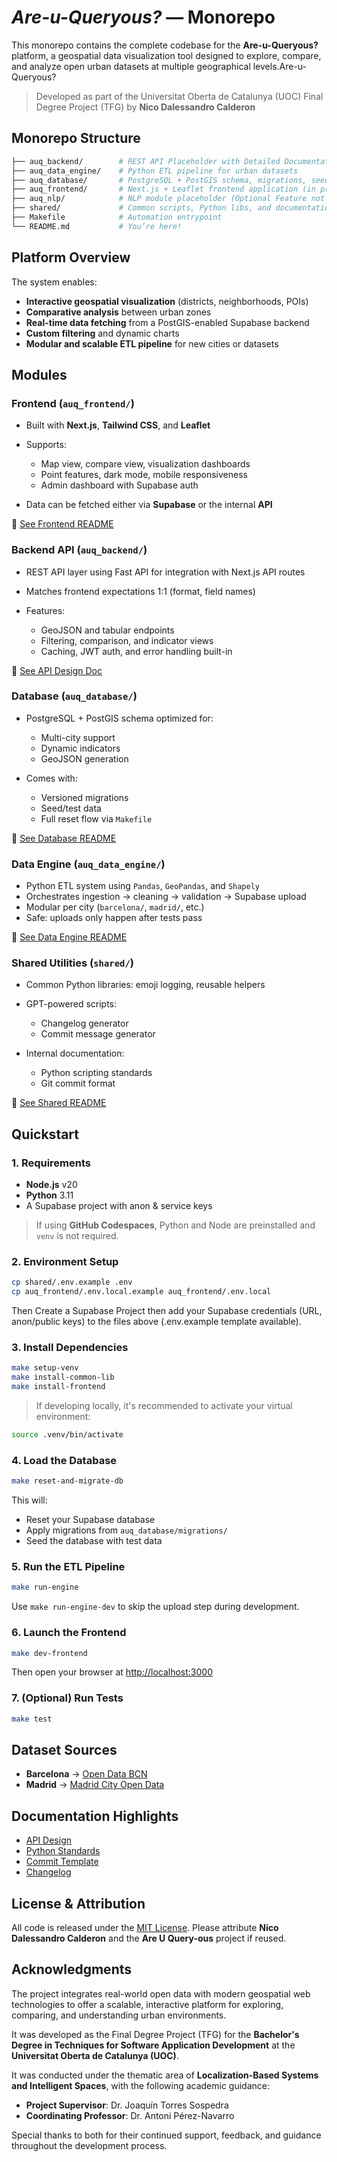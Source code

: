 # *Are-u-Queryous?* — Monorepo

This monorepo contains the complete codebase for the **Are-u-Queryous?** platform, a geospatial data visualization tool designed to explore, compare, and analyze open urban datasets at multiple geographical levels.Are-u-Queryous?

> Developed as part of the Universitat Oberta de Catalunya (UOC) Final Degree Project (TFG) by **Nico Dalessandro Calderon**

## Monorepo Structure

```bash
├── auq_backend/        # REST API Placeholder with Detailed Documentation
├── auq_data_engine/    # Python ETL pipeline for urban datasets 
├── auq_database/       # PostgreSQL + PostGIS schema, migrations, seed data
├── auq_frontend/       # Next.js + Leaflet frontend application (in progress)
├── auq_nlp/            # NLP module placeholder (Optional Feature not yet implemented)
├── shared/             # Common scripts, Python libs, and documentation
├── Makefile            # Automation entrypoint
└── README.md           # You’re here!
````

## Platform Overview

The system enables:

* **Interactive geospatial visualization** (districts, neighborhoods, POIs)
* **Comparative analysis** between urban zones
* **Real-time data fetching** from a PostGIS-enabled Supabase backend
* **Custom filtering** and dynamic charts
* **Modular and scalable ETL pipeline** for new cities or datasets

## Modules

### Frontend (`auq_frontend/`)

* Built with **Next.js**, **Tailwind CSS**, and **Leaflet**
* Supports:

  * Map view, compare view, visualization dashboards
  * Point features, dark mode, mobile responsiveness
  * Admin dashboard with Supabase auth
* Data can be fetched either via **Supabase** or the internal **API**

📖 [See Frontend README](./auq_frontend/README.md)

### Backend API (`auq_backend/`)

* REST API layer using Fast API for integration with Next.js API routes
* Matches frontend expectations 1:1 (format, field names)
* Features:

  * GeoJSON and tabular endpoints
  * Filtering, comparison, and indicator views
  * Caching, JWT auth, and error handling built-in

📖 [See API Design Doc](./auq_backend/api-design.md)

### Database (`auq_database/`)

* PostgreSQL + PostGIS schema optimized for:

  * Multi-city support
  * Dynamic indicators
  * GeoJSON generation
* Comes with:

  * Versioned migrations
  * Seed/test data
  * Full reset flow via `Makefile`

📖 [See Database README](./auq_database/README.md)

### Data Engine (`auq_data_engine/`)

* Python ETL system using `Pandas`, `GeoPandas`, and `Shapely`
* Orchestrates ingestion → cleaning → validation → Supabase upload
* Modular per city (`barcelona/`, `madrid/`, etc.)
* Safe: uploads only happen after tests pass

📖 [See Data Engine README](./auq_data_engine/README.md)

### Shared Utilities (`shared/`)

* Common Python libraries: emoji logging, reusable helpers
* GPT-powered scripts:

  * Changelog generator
  * Commit message generator
* Internal documentation:

  * Python scripting standards
  * Git commit format

📖  [See Shared README](./shared/README.md)

## Quickstart

### 1. Requirements

* **Node.js** v20
* **Python** 3.11
* A Supabase project with anon & service keys

> If using **GitHub Codespaces**, Python and Node are preinstalled and `venv` is not required.

### 2. Environment Setup

```bash
cp shared/.env.example .env
cp auq_frontend/.env.local.example auq_frontend/.env.local
```

Then Create a Supabase Project then add your Supabase credentials (URL, anon/public keys) to the files above (.env.example template available).

### 3. Install Dependencies

```bash
make setup-venv
make install-common-lib
make install-frontend
```

> If developing locally, it's recommended to activate your virtual environment:

```bash
source .venv/bin/activate
```

### 4. Load the Database

```bash
make reset-and-migrate-db
```

This will:

* Reset your Supabase database
* Apply migrations from `auq_database/migrations/`
* Seed the database with test data

### 5. Run the ETL Pipeline

```bash
make run-engine
```

Use `make run-engine-dev` to skip the upload step during development.

### 6. Launch the Frontend

```bash
make dev-frontend
```

Then open your browser at [http://localhost:3000](http://localhost:3000)

### 7. (Optional) Run Tests

```bash
make test
```

## Dataset Sources

* **Barcelona** → [Open Data BCN](https://opendata-ajuntament.barcelona.cat/)
* **Madrid** → [Madrid City Open Data](https://datos.madrid.es/portal/site/egob)

## Documentation Highlights

* [API Design](./auq_backend/api-design.md)
* [Python Standards](./shared/docs/python_scripts_guidelines.md)
* [Commit Template](./shared/docs/commit_template.md)
* [Changelog](./CHANGELOG.md)

## License & Attribution

All code is released under the [MIT License](./LICENSE).
Please attribute **Nico Dalessandro Calderon** and the **Are U Query-ous** project if reused.

## Acknowledgments

The project integrates real-world open data with modern geospatial web technologies to offer a scalable, interactive platform for exploring, comparing, and understanding urban environments.

It was developed as the Final Degree Project (TFG) for the **Bachelor's Degree in Techniques for Software Application Development** at the **Universitat Oberta de Catalunya (UOC)**.

It was conducted under the thematic area of **Localization-Based Systems and Intelligent Spaces**, with the following academic guidance:

* **Project Supervisor**: Dr. Joaquín Torres Sospedra
* **Coordinating Professor**: Dr. Antoni Pérez-Navarro

Special thanks to both for their continued support, feedback, and guidance throughout the development process.
